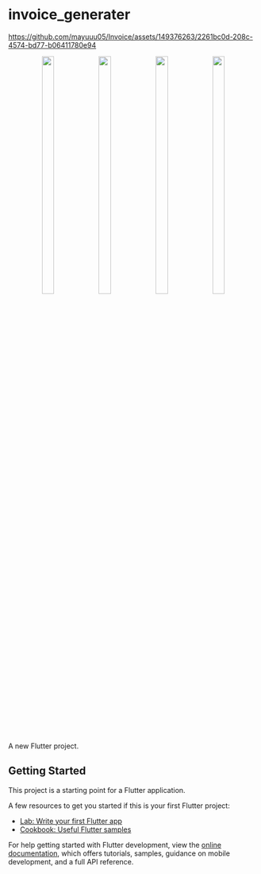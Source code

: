 # invoice_generater


https://github.com/mayuuu05/Invoice/assets/149376263/2261bc0d-208c-4574-bd77-b06411780e94


<p align="center">
  <img src = "https://github.com/mayuuu05/Invoice/assets/149376263/fb734754-1bb5-43a5-885f-afc98a902086" width=22% height=35% >
  <img src = "https://github.com/mayuuu05/Invoice/assets/149376263/c5d1f525-a978-49f7-a3c9-bd128cb64862" width=22% height=35% >
  <img src = "https://github.com/mayuuu05/Invoice/assets/149376263/1fb90af9-cb0d-4dcd-8bb3-786b83418999" width=22% height=35% >
  <img src = "https://github.com/mayuuu05/Invoice/assets/149376263/09e45a09-9fcc-406e-a5b6-c924498829b4" width=22% height=35% >
</p>
A new Flutter project.

## Getting Started

This project is a starting point for a Flutter application.

A few resources to get you started if this is your first Flutter project:

- [Lab: Write your first Flutter app](https://docs.flutter.dev/get-started/codelab)
- [Cookbook: Useful Flutter samples](https://docs.flutter.dev/cookbook)

For help getting started with Flutter development, view the
[online documentation](https://docs.flutter.dev/), which offers tutorials,
samples, guidance on mobile development, and a full API reference.
